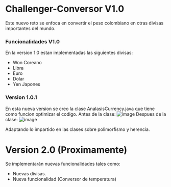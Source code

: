 # Challenger-Conversor V1.0
Este nuevo reto se enfoca en convertir el peso colombiano en otras divisas importantes del mundo.

### Funcionalidades V1.0
En la version 1.0 estan implementadas las siguientes divisas:

- Won Coreano
- Libra
- Euro
- Dolar
- Yen Japones

### Version 1.0.1
En esta nueva version se creo la clase AnalasisCurrency.java que tiene como funcion optimizar el codigo.
Antes de la clase:
![image](https://github.com/blancharamaya/Challenger-Conversor/assets/101838762/a78d87e4-03c0-4e4e-af73-1357a5a2f328)
Despues de la clase:
![image](https://github.com/blancharamaya/Challenger-Conversor/assets/101838762/c3d78a41-ce80-4fda-bb92-70c99eac1ef5)

Adaptando lo impartido en las clases sobre polimorfismo y herencia.

  
# Version 2.0 (Proximamente)
Se implementarán nuevas funcionalidades tales como:

- Nuevas divisas.
- Nueva funcionalidad (Conversor de temperatura)
